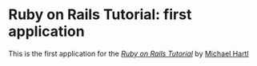 
# Ruby on Rails Tutorial: first application

This is the first application for the [*Ruby on Rails Tutorial*](http://railstutorial.org/) by [Michael Hartl](http://michaelhart.com/)